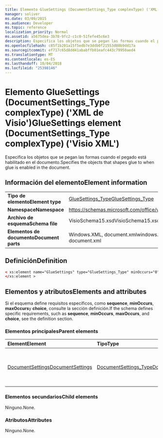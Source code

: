 ```yaml
---
title: Elemento GlueSettings (DocumentSettings_Type complexType) ('XML de Visio')
manager: soliver
ms.date: 03/09/2015
ms.audience: Developer
ms.topic: reference
localization_priority: Normal
ms.assetid: a5675dea-3b78-9fc2-c1c0-51fefe45c6e3
description: Especifica los objetos que se pegan las formas cuando el pegado está habilitado en el documento.
ms.openlocfilehash: c85f1b201a15f5edb7e3ddb0f21553d80b9dd17a
ms.sourcegitcommit: ef717c65d8dd41ababffb01eafc443c79950aed4
ms.translationtype: MT
ms.contentlocale: es-ES
ms.lasthandoff: 10/04/2018
ms.locfileid: "25398146"
---
```

# <a name="gluesettings-element-documentsettingstype-complextype-visio-xml"></a><span data-ttu-id="8b622-103">Elemento GlueSettings (DocumentSettings_Type complexType) ('XML de Visio')</span><span class="sxs-lookup"><span data-stu-id="8b622-103">GlueSettings element (DocumentSettings_Type complexType) ('Visio XML')</span></span>

<span data-ttu-id="8b622-104">Especifica los objetos que se pegan las formas cuando el pegado está habilitado en el documento.</span><span class="sxs-lookup"><span data-stu-id="8b622-104">Specifies the objects that shapes glue to when glue is enabled in the document.</span></span>
  
## <a name="element-information"></a><span data-ttu-id="8b622-105">Información del elemento</span><span class="sxs-lookup"><span data-stu-id="8b622-105">Element information</span></span>

|||
|:-----|:-----|
|<span data-ttu-id="8b622-106">**Tipo de elemento**</span><span class="sxs-lookup"><span data-stu-id="8b622-106">**Element type**</span></span> <br/> |[<span data-ttu-id="8b622-107">GlueSettings_Type</span><span class="sxs-lookup"><span data-stu-id="8b622-107">GlueSettings_Type</span></span>](gluesettings_type-complextypevisio-xml.md) <br/> |
|<span data-ttu-id="8b622-108">**Namespace**</span><span class="sxs-lookup"><span data-stu-id="8b622-108">**Namespace**</span></span> <br/> |https://schemas.microsoft.com/office/visio/2012/main  <br/> |
|<span data-ttu-id="8b622-109">**Archivo de esquema**</span><span class="sxs-lookup"><span data-stu-id="8b622-109">**Schema file**</span></span> <br/> |<span data-ttu-id="8b622-110">VisioSchema15.xsd</span><span class="sxs-lookup"><span data-stu-id="8b622-110">VisioSchema15.xsd</span></span>  <br/> |
|<span data-ttu-id="8b622-111">**Elementos de documento**</span><span class="sxs-lookup"><span data-stu-id="8b622-111">**Document parts**</span></span> <br/> |<span data-ttu-id="8b622-112">Windows.XML, document.xml</span><span class="sxs-lookup"><span data-stu-id="8b622-112">windows.xml, document.xml</span></span>  <br/> |
   
## <a name="definition"></a><span data-ttu-id="8b622-113">Definición</span><span class="sxs-lookup"><span data-stu-id="8b622-113">Definition</span></span>

```XML
< xs:element name="GlueSettings" type="GlueSettings_Type" minOccurs="0" maxOccurs="1" >
</xs:element >
```

## <a name="elements-and-attributes"></a><span data-ttu-id="8b622-114">Elementos y atributos</span><span class="sxs-lookup"><span data-stu-id="8b622-114">Elements and attributes</span></span>

<span data-ttu-id="8b622-115">Si el esquema define requisitos específicos, como **sequence**, **minOccurs**, **maxOccurs**y **choice**, consulte la sección definición.</span><span class="sxs-lookup"><span data-stu-id="8b622-115">If the schema defines specific requirements, such as **sequence**, **minOccurs**, **maxOccurs**, and **choice**, see the definition section.</span></span> 
  
### <a name="parent-elements"></a><span data-ttu-id="8b622-116">Elementos principales</span><span class="sxs-lookup"><span data-stu-id="8b622-116">Parent elements</span></span>

|<span data-ttu-id="8b622-117">**Element**</span><span class="sxs-lookup"><span data-stu-id="8b622-117">**Element**</span></span>|<span data-ttu-id="8b622-118">**Tipo**</span><span class="sxs-lookup"><span data-stu-id="8b622-118">**Type**</span></span>|<span data-ttu-id="8b622-119">**Descripción**</span><span class="sxs-lookup"><span data-stu-id="8b622-119">**Description**</span></span>|
|:-----|:-----|:-----|
|[<span data-ttu-id="8b622-120">DocumentSettings</span><span class="sxs-lookup"><span data-stu-id="8b622-120">DocumentSettings</span></span>](documentsettings-element-visiodocument_type-complextypevisio-xml.md) <br/> |[<span data-ttu-id="8b622-121">DocumentSettings_Type</span><span class="sxs-lookup"><span data-stu-id="8b622-121">DocumentSettings_Type</span></span>](documentsettings_type-complextypevisio-xml.md) <br/> |<span data-ttu-id="8b622-122">Contiene elementos que especifican la configuración de documentos.</span><span class="sxs-lookup"><span data-stu-id="8b622-122">Contains elements that specify document settings.</span></span>  <br/> |
   
### <a name="child-elements"></a><span data-ttu-id="8b622-123">Elementos secundarios</span><span class="sxs-lookup"><span data-stu-id="8b622-123">Child elements</span></span>

<span data-ttu-id="8b622-124">Ninguno.</span><span class="sxs-lookup"><span data-stu-id="8b622-124">None.</span></span>
  
### <a name="attributes"></a><span data-ttu-id="8b622-125">Atributos</span><span class="sxs-lookup"><span data-stu-id="8b622-125">Attributes</span></span>

<span data-ttu-id="8b622-126">Ninguno.</span><span class="sxs-lookup"><span data-stu-id="8b622-126">None.</span></span>
  

